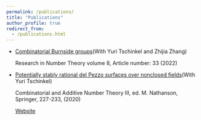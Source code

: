 ```yaml
---
permalink: /publications/
title: "Publications"
author_profile: true
redirect_from: 
  - /publications.html
---
```

  
  * [Combinatorial Burnside groups](https://kaiqi-yang1994.github.io/files/bcn/bcn.pdf)(With Yuri Tschinkel and Zhijia Zhang)

    Research in Number Theory volume 8, Article number: 33 (2022)

  * [Potentially stably rational del Pezzo surfaces over nonclosed fields](https://kaiqi-yang1994.github.io/files/h1dp/h1dp3.pdf)(With Yuri Tschinkel)
    
    Combinatorial and Additive Number Theory III, ed. M. Nathanson, Springer, 227-233, (2020)
    
    [Website](https://cims.nyu.edu/~tschinke/papers/yuri/18h1dp/magma/)
